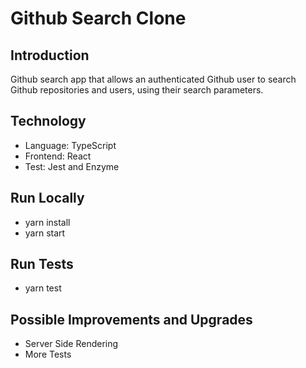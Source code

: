 # Github Search Clone

## Introduction

Github search app that allows an authenticated Github user to
search Github repositories and users, using their search parameters.

## Technology

- Language: TypeScript
- Frontend: React
- Test: Jest and Enzyme

## Run Locally

- yarn install
- yarn start

## Run Tests

- yarn test

## Possible Improvements and Upgrades

- Server Side Rendering
- More Tests
